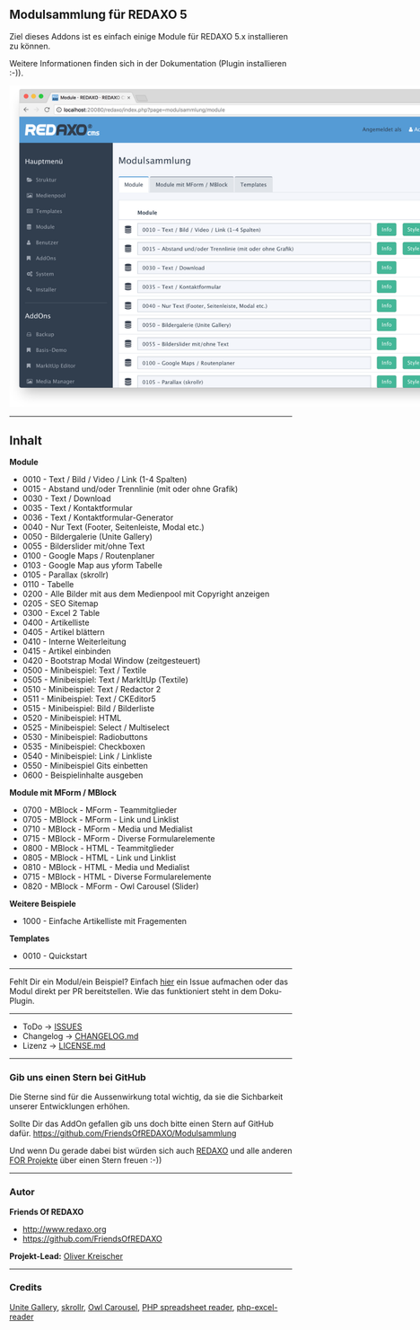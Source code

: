 ## Modulsammlung für REDAXO 5

Ziel dieses Addons ist es einfach einige Module für REDAXO 5.x installieren zu können.

Weitere Informationen finden sich in der Dokumentation (Plugin installieren :-)).

<img src="https://raw.githubusercontent.com/FriendsOfREDAXO/Modulsammlung/assets/modulsammlung_03.png" style="max-width: 888px" />


---

## Inhalt

**Module**

- 0010 - Text / Bild / Video / Link (1-4 Spalten)
- 0015 - Abstand und/oder Trennlinie (mit oder ohne Grafik)
- 0030 - Text / Download
- 0035 - Text / Kontaktformular
- 0036 - Text / Kontaktformular-Generator
- 0040 - Nur Text (Footer, Seitenleiste, Modal etc.)
- 0050 - Bildergalerie (Unite Gallery)
- 0055 - Bilderslider mit/ohne Text
- 0100 - Google Maps / Routenplaner
- 0103 - Google Map aus yform Tabelle
- 0105 - Parallax (skrollr)
- 0110 - Tabelle
- 0200 - Alle Bilder mit aus dem Medienpool mit Copyright anzeigen
- 0205 - SEO Sitemap
- 0300 - Excel 2 Table
- 0400 - Artikelliste
- 0405 - Artikel blättern
- 0410 - Interne Weiterleitung
- 0415 - Artikel einbinden
- 0420 - Bootstrap Modal Window (zeitgesteuert)
- 0500 - Minibeispiel: Text / Textile
- 0505 - Minibeispiel: Text / MarkItUp (Textile)
- 0510 - Minibeispiel: Text / Redactor 2
- 0511 - Minibeispiel: Text / CKEditor5
- 0515 - Minibeispiel: Bild / Bilderliste
- 0520 - Minibeispiel: HTML
- 0525 - Minibeispiel: Select / Multiselect
- 0530 - Minibeispiel: Radiobuttons
- 0535 - Minibeispiel: Checkboxen
- 0540 - Minibeispiel: Link / Linkliste
- 0550 - Minibeispiel Gits einbetten
- 0600 - Beispielinhalte ausgeben

**Module mit MForm / MBlock**

- 0700 - MBlock - MForm - Teammitglieder
- 0705 - MBlock - MForm - Link und Linklist
- 0710 - MBlock - MForm - Media und Medialist
- 0715 - MBlock - MForm - Diverse Formularelemente
- 0800 - MBlock - HTML - Teammitglieder
- 0805 - MBlock - HTML - Link und Linklist
- 0810 - MBlock - HTML - Media und Medialist
- 0715 - MBlock - HTML - Diverse Formularelemente
- 0820 - MBlock - MForm - Owl Carousel (Slider)

**Weitere Beispiele**

- 1000 - Einfache Artikelliste mit Fragementen

**Templates**

- 0010 - Quickstart

---

Fehlt Dir ein Modul/ein Beispiel?
Einfach [hier](https://github.com/FriendsOfREDAXO/Modulsammlung/issues) ein Issue aufmachen oder das Modul direkt per PR bereitstellen. Wie das funktioniert steht in dem Doku-Plugin. 


---

* ToDo -> [ISSUES](https://github.com/FriendsOfREDAXO/Modulsammlung/issues)
* Changelog -> [CHANGELOG.md](CHANGELOG.md)
* Lizenz ->  [LICENSE.md](LICENSE.md)

---

### Gib uns einen Stern bei GitHub

Die Sterne sind für die Aussenwirkung total wichtig, da sie die Sichbarkeit unserer Entwicklungen erhöhen.

Sollte Dir das AddOn gefallen gib uns doch bitte einen Stern auf GitHub dafür.
https://github.com/FriendsOfREDAXO/Modulsammlung

Und wenn Du gerade dabei bist würden sich auch [REDAXO](https://github.com/redaxo/redaxo) und alle anderen [FOR Projekte](https://github.com/FriendsOfREDAXO) über einen Stern freuen :-))

---


### Autor

**Friends Of REDAXO**

* http://www.redaxo.org
* https://github.com/FriendsOfREDAXO

**Projekt-Lead:** [Oliver Kreischer](https://github.com/olien)

___
### Credits

[Unite Gallery](https://github.com/vvvmax/unitegallery), [skrollr](https://github.com/Prinzhorn/skrollr), [Owl Carousel](https://github.com/OwlFonk/OwlCarousel), [PHP spreadsheet reader](https://github.com/nuovo/spreadsheet-reader), [php-excel-reader](https://code.google.com/archive/p/php-excel-reader/)
